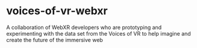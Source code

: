 # voices-of-vr-webxr
A collaboration of WebXR developers who are prototyping and experimenting with the data set from the Voices of VR to help imagine and create the future of the immersive web
